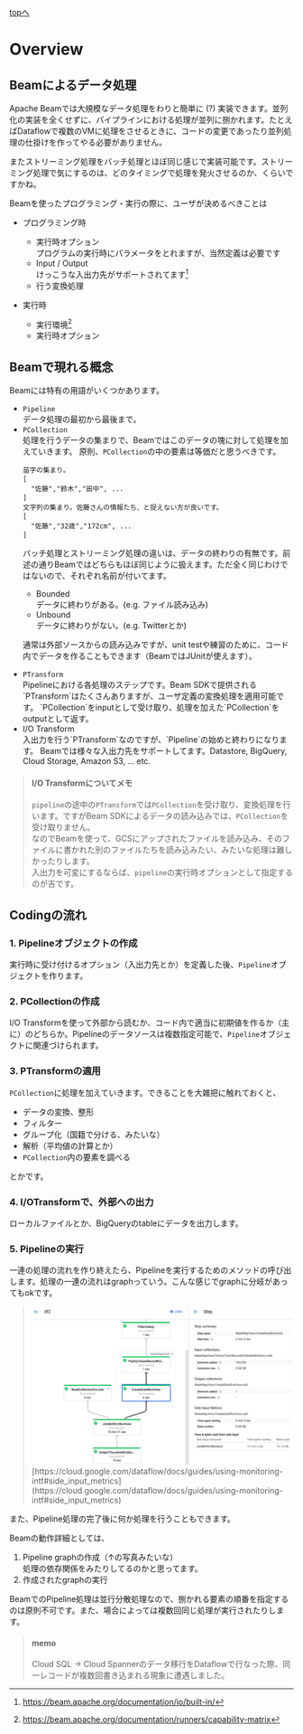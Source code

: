 [topへ](../index.md)

# Overview
## <span class="head">Beamによるデータ処理</span>
Apache Beamでは大規模なデータ処理をわりと簡単に (?) 実装できます。並列化の実装を全くせずに、パイプラインにおける処理が並列に捌かれます。たとえばDataflowで複数のVMに処理をさせるときに、コードの変更であったり並列処理の仕掛けを作ってやる必要がありません。

またストリーミング処理をバッチ処理とほぼ同じ感じで実装可能です。ストリーミング処理で気にするのは、どのタイミングで処理を発火させるのか、くらいですかね。


Beamを使ったプログラミング・実行の際に、ユーザが決めるべきことは

+ プログラミング時
  + 実行時オプション  
    プログラムの実行時にパラメータをとれますが、当然定義は必要です
  + Input / Output  
    けっこうな入出力先がサポートされてます[^1]  
  + 行う変換処理

+ 実行時
  + 実行環境[^2]
  + 実行時オプション

[^1]: https://beam.apache.org/documentation/io/built-in/
[^2]: https://beam.apache.org/documentation/runners/capability-matrix

## <span class="head">Beamで現れる概念</span>
Beamには特有の用語がいくつかあります。

<ul>
<li><code>Pipeline</code></li>
データ処理の最初から最後まで。

<li><code>PCollection</code></li>
処理を行うデータの集まりで、Beamではこのデータの塊に対して処理を加えていきます。  
原則、<code>PCollection</code>の中の要素は等価だと思うべきです。
<pre><code>苗字の集まり。
[
  "佐藤","鈴木","田中", ...
]  
文字列の集まり。佐藤さんの情報たち、と捉えない方が良いです。
[
  "佐藤","32歳","172cm", ...
]
</code></pre>

バッチ処理とストリーミング処理の違いは、データの終わりの有無です。前述の通りBeamではどちらもほぼ同じように扱えます。ただ全く同じわけではないので、それぞれ名前が付いてます。

<ul>
<li>Bounded</li>
データに終わりがある。(e.g. ファイル読み込み)
<li>Unbound</li>
データに終わりがない。(e.g. Twitterとか)
</ul>

通常は外部ソースからの読み込みですが、unit testや練習のために、コード内でデータを作ることもできます（BeamではJUnitが使えます）。

<li><code>PTransform</code></li>
Pipelineにおける各処理のステップです。Beam SDKで提供される`PTransform`はたくさんありますが、ユーザ定義の変換処理を適用可能です。
`PCollection`をinputとして受け取り、処理を加えた`PCollection`をoutputとして返す。

<li>I/O Transform</li>
入出力を行う`PTransform`なのですが、`Pipeline`の始めと終わりになります。
Beamでは様々な入出力先をサポートしてます。Datastore, BigQuery, Cloud Storage, Amazon S3, ... etc.
</ul>

> #### I/O Transformについてメモ
> `pipeline`の途中の`PTransform`では`PCollection`を受け取り、変換処理を行います。ですがBeam SDKによるデータの読み込みでは、`PCollection`を受け取りません。  
> なのでBeamを使って、GCSにアップされたファイルを読み込み、そのファイルに書かれた別のファイルたちを読み込みたい、みたいな処理は難しかったりします。  
> 入出力を可変にするならば、`pipeline`の実行時オプションとして指定するのが吉です。


## <span class="head">Codingの流れ</span>
### 1. Pipelineオブジェクトの作成
実行時に受け付けるオプション（入出力先とか）を定義した後、`Pipeline`オブジェクトを作ります。

### 2. PCollectionの作成
I/O Transformを使って外部から読むか、コード内で適当に初期値を作るか（主に）のどちらか。Pipelineのデータソースは複数指定可能で、`Pipeline`オブジェクトに関連づけられます。

### 3. PTransformの適用
`PCollection`に処理を加えていきます。できることを大雑把に触れておくと、

* データの変換、整形
* フィルター
* グループ化（国籍で分ける、みたいな）
* 解析（平均値の計算とか）
* `PCollection`内の要素を調べる

とかです。

### 4. I/OTransformで、外部への出力
ローカルファイルとか、BigQueryのtableにデータを出力します。

### 5. Pipelineの実行
一連の処理の流れを作り終えたら、Pipelineを実行するためのメソッドの呼び出します。処理の一連の流れはgraphっていう。こんな感じでgraphに分岐があってもokです。  

> <img src="./figs/monitoring-side-input-write.png" width="800">  
> [https://cloud.google.com/dataflow/docs/guides/using-monitoring-intf#side_input_metrics](https://cloud.google.com/dataflow/docs/guides/using-monitoring-intf#side_input_metrics)

また、Pipeline処理の完了後に何か処理を行うこともできます。

Beamの動作詳細としては、

1. Pipeline graphの作成（&uarr;の写真みたいな）  
処理の依存関係をみたりしてるのかと思ってます。  
2. 作成されたgraphの実行  

BeamでのPipeline処理は並行分散処理なので、捌かれる要素の順番を指定するのは原則不可です。また、場合によっては複数回同じ処理が実行されたりします。

> #### memo
> Cloud SQL &rarr; Cloud Spannerのデータ移行をDataflowで行なった際、同一レコードが複数回書き込まれる現象に遭遇しました。